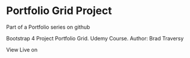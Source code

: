 # Portfolio Grid Project
Part of a Portfolio series on github

Bootstrap 4 Project Portfolio Grid. Udemy Course. Author: Brad Traversy

View Live on 
